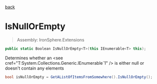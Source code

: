 ﻿

[back](/IronSphere.Extensions/EnumerableExtension)

# IsNullOrEmpty

> Assembly: IronSphere.Extensions

```csharp
public static Boolean IsNullOrEmpty<T>(this IEnumerable<T> this);
```

Determines whether an &lt;see cref=&quot;T:System.Collections.Generic.IEnumerable`1&quot; /&gt; is either null or doesn&#39;t contain any elements

```csharp
bool isNullOrEmpty = GetAListOfItemsFromSomewhere().IsNullOrEmpty();
``` 